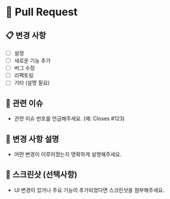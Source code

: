 # 📌 Pull Request

## 📋 변경 사항
- [ ] 설정
- [ ] 새로운 기능 추가
- [ ] 버그 수정
- [ ] 리팩토링
- [ ] 기타 (설명 필요)

## 🔗 관련 이슈
- 관련 이슈 번호를 언급해주세요. (예: Closes #123)

## 📜 변경 사항 설명
- 어떤 변경이 이루어졌는지 명확하게 설명해주세요.

## 📸 스크린샷 (선택사항)
- UI 변경이 있거나 주요 기능이 추가되었다면 스크린샷을 첨부해주세요.
